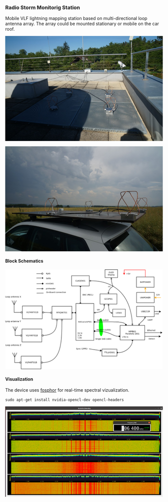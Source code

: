 ### Radio Storm Monitorig Station

Mobile VLF lightning mapping station based on multi-directional loop antenna array.
The array could be mounted stationary or mobile on the car roof.

![Stationary antenna array](./DOC/SRC/img/Stationary_array.jpg "Stationary antenna array on an observatory roof")

![Mobile antenna array](./DOC/SRC/img/mobile_array.jpg "Mobile antenna array on a car roof")


#### Block Schematics

![Station block schamatics](./DOC/SRC/img/RSMS_receiver.png "Overview of interconnectio of station components")


#### Visualization

The device uses [fosphor](https://osmocom.org/projects/sdr/wiki/fosphor) for real-time spectral vizualization.

    sudo apt-get install nvidia-opencl-dev opencl-headers


![Fosphor waterfall for antenna array](./DOC/SRC/img/fosphor_waterfall.png)

